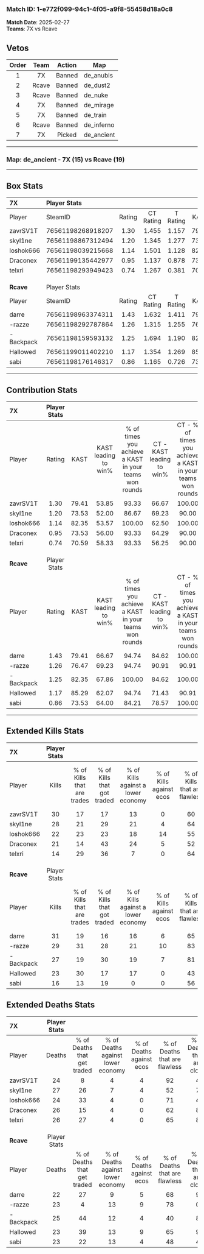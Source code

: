 ### Match ID: 1-e772f099-94c1-4f05-a9f8-55458d18a0c8  
**Match Date**: 2025-02-27  
**Teams**: 7X vs Rcave  

## Vetos  

| Order | Team | Action | Map |
| :---: | :--: | :----: | --- |
| 1 | 7X | Banned | de_anubis |
| 2 | Rcave | Banned | de_dust2 |
| 3 | Rcave | Banned | de_nuke |
| 4 | 7X | Banned | de_mirage |
| 5 | 7X | Banned | de_train |
| 6 | Rcave | Banned | de_inferno |
| 7 | 7X | Picked | de_ancient |

---  

### **Map**: de_ancient - 7X (15) vs Rcave (19)  
---  

## Box Stats  

| **7X**    | Player Stats      |        |           |          |       |      |       |         |        |      |     |
| :- | :- | :-: | :-: | :-: | :-: | :-: | :-: | :-: | :-: | :-: | :-: |
| Player    | SteamID           | Rating | CT Rating | T Rating | KAST  | ADR  | Kills | Assists | Deaths | K/D  | HS% |
| zavrSV1T  | 76561198268918207 |  1.30  |   1.455   |  1.157   | 79.41 | 80.2 |  30   |    5    |   24   | 1.25 | 30  |
| skyl1ne   | 76561198867312494 |  1.20  |   1.345   |  1.277   | 73.53 | 90.9 |  28   |    8    |   27   | 1.04 | 46  |
| loshok666 | 76561198039215668 |  1.14  |   1.501   |  1.128   | 82.35 | 81.7 |  22   |   11    |   24   | 0.92 | 59  |
| Draconex  | 76561199135442977 |  0.95  |   1.137   |  0.878   | 73.53 | 64.5 |  21   |    5    |   26   | 0.81 | 33  |
| telxri    | 76561198293949423 |  0.74  |   1.267   |  0.381   | 70.59 | 56.8 |  14   |   11    |   26   | 0.54 | 28  |
|           |                   |        |           |          |       |      |       |         |        |      |     |
|           |                   |        |           |          |       |      |       |         |        |      |     |
|           |                   |        |           |          |       |      |       |         |        |      |     |
| **Rcave** | Player Stats      |        |           |          |       |      |       |         |        |      |     |
| Player    | SteamID           | Rating | CT Rating | T Rating | KAST  | ADR  | Kills | Assists | Deaths | K/D  | HS% |
| darre     | 76561198963374311 |  1.43  |   1.632   |  1.411   | 79.41 | 96.9 |  31   |   12    |   22   | 1.41 | 45  |
| -razze    | 76561198292787864 |  1.26  |   1.315   |  1.255   | 76.47 | 75.5 |  29   |    8    |   23   | 1.26 | 24  |
| -Backpack | 76561198159593132 |  1.25  |   1.694   |  1.190   | 82.35 | 82.2 |  27   |   11    |   25   | 1.08 | 29  |
| Hallowed  | 76561199011402210 |  1.17  |   1.354   |  1.269   | 85.29 | 71.7 |  23   |   10    |   23   | 1.00 | 39  |
| sabi      | 76561198176146317 |  0.86  |   1.165   |  0.726   | 73.53 | 57.5 |  16   |   11    |   23   | 0.70 | 31  |
---  

## Contribution Stats  

| **7X**    | Player Stats |       |                      |                                                        |                           |                                                             |                          |                                                            |
| :- | :-: | :-: | :-: | :-: | :-: | :-: | :-: | :-: |
| Player    |    Rating    | KAST  | KAST leading to win% | % of times you achieve a KAST in your teams won rounds | CT - KAST leading to win% | CT - % of times you achieve a KAST in your teams won rounds | T - KAST leading to win% | T - % of times you achieve a KAST in your teams won rounds |
| zavrSV1T  |     1.30     | 79.41 |        53.85         |                         93.33                          |           66.67           |                           100.00                            |          36.36           |                           80.00                            |
| skyl1ne   |     1.20     | 73.53 |        52.00         |                         86.67                          |           69.23           |                            90.00                            |          33.33           |                           80.00                            |
| loshok666 |     1.14     | 82.35 |        53.57         |                         100.00                         |           62.50           |                           100.00                            |          41.67           |                           100.00                           |
| Draconex  |     0.95     | 73.53 |        56.00         |                         93.33                          |           64.29           |                            90.00                            |          45.45           |                           100.00                           |
| telxri    |     0.74     | 70.59 |        58.33         |                         93.33                          |           56.25           |                            90.00                            |          62.50           |                           100.00                           |
|           |              |       |                      |                                                        |                           |                                                             |                          |                                                            |
|           |              |       |                      |                                                        |                           |                                                             |                          |                                                            |
|           |              |       |                      |                                                        |                           |                                                             |                          |                                                            |
| **Rcave** | Player Stats |       |                      |                                                        |                           |                                                             |                          |                                                            |
| Player    |    Rating    | KAST  | KAST leading to win% | % of times you achieve a KAST in your teams won rounds | CT - KAST leading to win% | CT - % of times you achieve a KAST in your teams won rounds | T - KAST leading to win% | T - % of times you achieve a KAST in your teams won rounds |
| darre     |     1.43     | 79.41 |        66.67         |                         94.74                          |           84.62           |                           100.00                            |          50.00           |                           87.50                            |
| -razze    |     1.26     | 76.47 |        69.23         |                         94.74                          |           90.91           |                            90.91                            |          53.33           |                           100.00                           |
| -Backpack |     1.25     | 82.35 |        67.86         |                         100.00                         |           84.62           |                           100.00                            |          53.33           |                           100.00                           |
| Hallowed  |     1.17     | 85.29 |        62.07         |                         94.74                          |           71.43           |                            90.91                            |          53.33           |                           100.00                           |
| sabi      |     0.86     | 73.53 |        64.00         |                         84.21                          |           78.57           |                           100.00                            |          45.45           |                           62.50                            |
---  

## Extended Kills Stats  

| **7X**    | Player Stats |                            |                            |                                    |                         |                              |                                 |                                       |                    |           |
| :- | :-: | :-: | :-: | :-: | :-: | :-: | :-: | :-: | :-: | :-: |
| Player    |    Kills     | % of Kills that are trades | % of Kills that got traded | % of Kills against a lower economy | % of Kills against ecos | % of Kills that are flawless | % of Kills that are close duels | % of Kills that are assisted by flash | Pistol Round Kills | AWP Kills |
| zavrSV1T  |      30      |             17             |             17             |                 13                 |            0            |              60              |                3                |                   0                   |         4          |    13     |
| skyl1ne   |      28      |             21             |             29             |                 21                 |            4            |              64              |                4                |                   4                   |         1          |     1     |
| loshok666 |      22      |             23             |             23             |                 18                 |           14            |              55              |                5                |                   9                   |         0          |     1     |
| Draconex  |      21      |             14             |             43             |                 24                 |            5            |              52              |               19                |                   0                   |         4          |     0     |
| telxri    |      14      |             29             |             36             |                 7                  |            0            |              64              |                0                |                   0                   |         1          |     0     |
|           |              |                            |                            |                                    |                         |                              |                                 |                                       |                    |           |
|           |              |                            |                            |                                    |                         |                              |                                 |                                       |                    |           |
|           |              |                            |                            |                                    |                         |                              |                                 |                                       |                    |           |
| **Rcave** | Player Stats |                            |                            |                                    |                         |                              |                                 |                                       |                    |           |
| Player    |    Kills     | % of Kills that are trades | % of Kills that got traded | % of Kills against a lower economy | % of Kills against ecos | % of Kills that are flawless | % of Kills that are close duels | % of Kills that are assisted by flash | Pistol Round Kills | AWP Kills |
| darre     |      31      |             19             |             16             |                 16                 |            6            |              65              |                3                |                   3                   |         0          |     0     |
| -razze    |      29      |             31             |             28             |                 21                 |           10            |              83              |                7                |                   0                   |         0          |    21     |
| -Backpack |      27      |             19             |             30             |                 19                 |            7            |              81              |                4                |                  11                   |         2          |     0     |
| Hallowed  |      23      |             30             |             17             |                 17                 |            0            |              43              |                9                |                   9                   |         1          |     0     |
| sabi      |      16      |             13             |             19             |                 0                  |            0            |              56              |               13                |                   6                   |         0          |     0     |
## Extended Deaths Stats  

| **7X**    | Player Stats |                             |                                   |                          |                               |                            |                           |               |
| :- | :-: | :-: | :-: | :-: | :-: | :-: | :-: | :-: |
| Player    |    Deaths    | % of Deaths that get traded | % of Deaths against lower economy | % of Deaths against ecos | % of Deaths that are flawless | % of Deaths that are close | % of Deaths while blinded | Deaths to AWP |
| zavrSV1T  |      24      |              8              |                 4                 |            4             |              92               |             4              |             4             |       4       |
| skyl1ne   |      27      |             26              |                 7                 |            4             |              52               |             7              |             7             |       3       |
| loshok666 |      24      |             33              |                 4                 |            0             |              71               |             4              |             4             |       5       |
| Draconex  |      26      |             15              |                 4                 |            0             |              62               |             8              |            12             |       4       |
| telxri    |      26      |             27              |                 4                 |            0             |              65               |             8              |             0             |       5       |
|           |              |                             |                                   |                          |                               |                            |                           |               |
|           |              |                             |                                   |                          |                               |                            |                           |               |
|           |              |                             |                                   |                          |                               |                            |                           |               |
| **Rcave** | Player Stats |                             |                                   |                          |                               |                            |                           |               |
| Player    |    Deaths    | % of Deaths that get traded | % of Deaths against lower economy | % of Deaths against ecos | % of Deaths that are flawless | % of Deaths that are close | % of Deaths while blinded | Deaths to AWP |
| darre     |      22      |             27              |                 9                 |            5             |              68               |             9              |             9             |       3       |
| -razze    |      23      |              4              |                13                 |            9             |              78               |             0              |             0             |       2       |
| -Backpack |      25      |             44              |                12                 |            4             |              40               |             8              |             4             |       5       |
| Hallowed  |      23      |             39              |                13                 |            9             |              65               |             9              |             0             |       5       |
| sabi      |      23      |             22              |                13                 |            4             |              48               |             4              |             0             |       0       |
